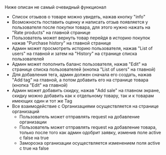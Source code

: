 Ниже описан не самый очевидный функционал

+ Список отзывов о товаре можно увидеть, нажав кнопку "info"
+ Возможность поставить оценку и написать отзыв появляется у пользователя после покупки товара, для этого нужно нажать на "Rate products" на главной странице
+ Пользователь может вернуть товар перейдя в историю покупок нажав "Purchase history" на главной странице
+ Админ может просмотреть историю пользователя, нажав "List of users" на главной и затем на "History" на странице списка пользователей
+ Админ может пополнить баланс пользователя, нажав "Edit" на странице списка пользователей (кнопка "List of users" на главной) 
+ Для добавления тега, админ должен сначала его создать, нажав "Add tag" на главной, а потом добавить его на странице товара (кнопка "Edit" на главной)
+ Админ может добавить скидку, нажав "Add sale" на главном экране, скидку можно добавить как к отдельному товару, так и к товарам имеющих один и тот же Tag
+ Все взаимодействие с Организациями осуществляется на странице организаций
  + Пользователь может отправлять request на добавление организации
  + Пользователь может отправлять request на добавление товара, только после того как админ одобрит заявку, изменив поле active с false на true
  + Заморозка организации осуществляется изменением поля active с true на false
